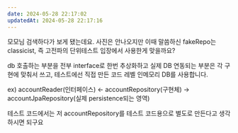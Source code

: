 ```yaml
---
date: 2024-05-28 22:17:02
updatedAt: 2024-05-28 22:17:16
---
```

모모님 검색하다가 보게 됐는데요. 사진은 안나오지만 이때 말씀하신 fakeRepo는 classicist, 즉 고전파의 단위테스트 입장에서 사용한게 맞을까요?

db 호출하는 부분을 전부 interface로 한번 추상화하고 실제 DB 연동되는 부분은 각 구현에 맞춰서 쓰고, 테스트에선 직접 만든 코드 레벨 인메모리 DB를 사용합니다.

ex)
accountReader(인터페이스) <- accountRepository(구현체) -> accountJpaRepository(실제 persistence되는 영역)

테스트 코드에서는 저 accountRepository를 테스트 코드용으로 별도로 만든다고 생각하시면 되구요